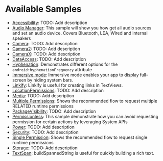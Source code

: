 # Available Samples

- [Accessibility](/accessibility/src/main/java/com/example/platform/accessibility/Accessibility.kt):
TODO: Add description
- [Audio Manager](/connectivity/audio/src/main/java/com/example/platform/connectivity/audio/AudioSample.kt):
This sample will show you how get all audio sources and set an audio device. Covers Bluetooth, LEA, Wired and internal speakers
- [Camera](/camera/camerax-mlkit/src/main/java/com/example/platform/camera/mlkit/CameraMLKit.kt):
TODO: Add description
- [Camera2](/camera/camera2/src/main/java/com/example/platform/camera/camera2/Camera2.kt):
TODO: Add description
- [CameraX](/camera/camerax/src/main/java/com/example/platform/camera.x/CameraX.kt):
TODO: Add description
- [DataAccess](/privacy/transparency/src/main/java/com/example/platform/privacy/transparency/DataAccess.kt):
TODO: Add description
- [Hyphenation](/user-interface/text/src/main/java/com/example/platform/ui/text/Hyphenation.kt):
Demonstrates different options for the `android:hyphenationFrequency` attribute
- [Immersive mode](/user-interface/window-insets/src/main/java/com/example/platform/ui/insets/ImmersiveMode.kt):
Immersive mode enables your app to display full-screen by hiding system bars.
- [Linkify](/user-interface/text/src/main/java/com/example/platform/ui/text/Linkify.kt):
Linkify is useful for creating links in TextViews.
- [LocationPermissions](/location/src/main/java/com/example/platform/location/LocationPermissions.kt):
TODO: Add description
- [Media](/media/src/main/java/com/example/platform/media/Media.kt):
TODO: Add description
- [Multiple Permissions](/privacy/permissions/src/main/java/com/example/platform/privacy/permissions/MultiplePermissions.kt):
Shows the recommended flow to request multiple RELATED runtime permissions
- [PackageVisibility](/privacy/data/src/main/java/com/example/platform/privacy/data/PackageVisibility.kt):
TODO: Add description
- [Permissionless](/privacy/permissions/src/main/java/com/example/platform/privacy/permissions/Permissionless.kt):
This sample demonstrate how you can avoid requesting permission for certain actions by leveraging System APIs
- [Power](/power/src/main/java/com/example/platform/power/Power.kt):
TODO: Add description
- [Security](/security/src/main/java/com/example/platform/security/Security.kt):
TODO: Add description
- [Single Permission](/privacy/permissions/src/main/java/com/example/platform/privacy/permissions/SinglePermission.kt):
Shows the recommended flow to request single runtime permissions
- [Storage](/storage/src/main/java/com/example/platform/storage/Storage.kt):
TODO: Add description
- [TextSpan](/user-interface/text/src/main/java/com/example/platform/ui/text/TextSpan.kt):
buildSpannedString is useful for quickly building a rich text.
